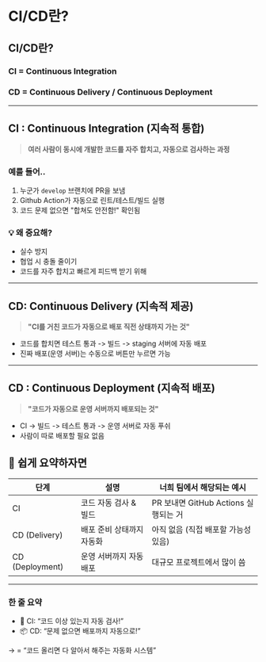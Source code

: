 CI/CD란?
===

## CI/CD란?

### CI = Continuous Integration
### CD = Continuous Delivery / Continuous Deployment

---

## CI : Continuous Integration (지속적 통합)
> **여러 사람이 동시에 개발한 코드를 자주 합치고, 자동으로 검사하는 과정**

### 예를 들어..
1. 누군가 `develop` 브랜치에 PR을 보냄
2. Github Action가 자동으로 린트/테스트/빌드 실행
3. 코드 문제 없으면 "합쳐도 안전함!" 확인됨

### 💡 왜 중요해?
- 실수 방지
- 협업 시 충돌 줄이기
- 코드를 자주 합치고 빠르게 피드백 받기 위해

---

## CD: Continuous Delivery (지속적 제공) 
> **"CI를 거친 코드가 자동으로 배포 직전 상태까지 가는 것"**

- 코드를 합치면 테스트 통과 -> 빌드 -> staging 서버에 자동 배포
- 진짜 배포(운영 서버)는 수동으로 버튼만 누르면 가능

---

## CD : Continuous Deployment (지속적 배포)
> **"코드가 자동으로 운영 서버까지 배포되는 것"**

- CI -> 빌드 -> 테스트 통과 -> 운영 서버로 자동 푸쉬
- 사람이 따로 배포할 필요 없음

## 🔄 쉽게 요약하자면

| 단계 | 설명 | 너희 팀에서 해당되는 예시 |
| --- | --- | --- |
| CI | 코드 자동 검사 & 빌드 | PR 보내면 GitHub Actions 실행되는 거 |
| CD (Delivery) | 배포 준비 상태까지 자동화 | 아직 없음 (직접 배포할 가능성 있음) |
| CD (Deployment) | 운영 서버까지 자동 배포 | 대규모 프로젝트에서 많이 씀 |


---

### 한 줄 요약
- 🧪 CI: “코드 이상 있는지 자동 검사!”
- 📦 CD: “문제 없으면 배포까지 자동으로!”

→ = “코드 올리면 다 알아서 해주는 자동화 시스템”

